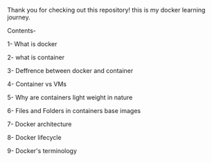 Thank you for checking out this repository! this is my docker learning journey.

Contents-

1- What is docker

2- what is container

3- Deffrence between docker and container

4- Container vs VMs

5- Why are containers light weight in nature

6- Files and Folders in containers base images

7- Docker architecture

8- Docker lifecycle

9- Docker's terminology
